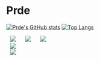 <div align=left><h1> Prde </h1></div>

[![Prde's GitHub stats](https://github-readme-stats.vercel.app/api?username=prde9306&count_private=true&show_icons=true&theme=vue)](https://github.com/anuraghazra/github-readme-stats)
[![Top Langs](https://github-readme-stats.vercel.app/api/top-langs/?username=prde9306&hide=scss,css,python,html&layout=compact)](https://github.com/anuraghazra/github-readme-stats)

<div>
<img src="http://img.shields.io/badge/-Java-007396?style=flat&logo=Java"
        style="height : auto; margin-left : 10px; margin-right : 10px;"/>
<img src="http://img.shields.io/badge/-Spring-6DB33F?style=flat&logo=Spring"
        style="height : auto; margin-left : 10px; margin-right : 10px;"/>
<img src="http://img.shields.io/badge/-Spring Boot-6DB33F?style=flat&logo=Spring Boot"
        style="height : auto; margin-left : 10px; margin-right : 10px;"/>
</div>
<div>
<img src="http://img.shields.io/badge/-Vue.js-4FC08D?style=flat&logo=Vue.js"
        style="height : auto; margin-left : 10px; margin-right : 10px;"/>
</div>
<div>
<img src="http://img.shields.io/badge/-MySQL-4479A1?style=flat&logo=MySQL"
        style="height : auto; margin-left : 10px; margin-right : 10px;"/>
</div>

